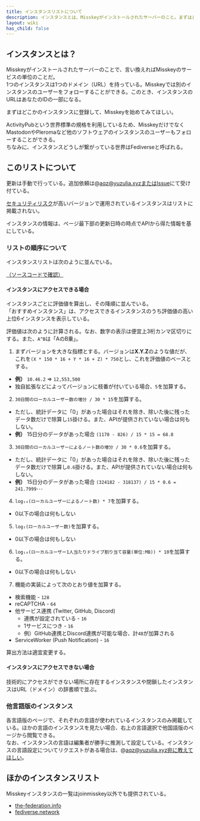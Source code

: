 ```yaml
---
title: インスタンスリストについて
description: インスタンスとは、Misskeyがインストールされたサーバーのこと。まずはどこかのインスタンスに登録して、Misskeyを始めてみてほしい。
layout: wiki
has_child: false
---
```

## インスタンスとは？
Misskeyがインストールされたサーバーのことで、言い換えればMisskeyのサービスの単位のことだ。  
1つのインスタンスは1つのドメイン（URL）を持っている。Misskeyでは別のインスタンスのユーザーをフォローすることができる。このとき、インスタンスのURLはあなたのIDの一部になる。

まずはどこかのインスタンスに登録して、Misskeyを始めてみてほしい。

ActivityPubという世界標準の規格を利用しているため、MisskeyだけでなくMastodonやPleromaなど他のソフトウェアのインスタンスのユーザーもフォローすることができる。  
ちなみに、インスタンスどうしが繋がっている世界はFediverseと呼ばれる。

## このリストについて
更新は手動で行っている。追加依頼は@aqz@yuzulia.xyzまたは[Issue](https://github.com/joinmisskey/joinmisskey.github.io/issues/new)にて受け付ている。

[セキュリティリスク](https://github.com/syuilo/misskey/security/advisories)が高いバージョンで運用されているインスタンスはリストに掲載されない。

インスタンスの情報は、ページ最下部の更新日時の時点でAPIから得た情報を基にしている。

### リストの順序について
インスタンスリストは次のように並んでいる。

[（ソースコードで確認）](https://github.com/joinmisskey/joinmisskey.github.io/blob/src/scripts/builder/registerer/base.js#L108)

#### インスタンスにアクセスできる場合
インスタンスごとに評価値を算出し、その降順に並んでいる。  
「おすすめインスタンス」は、アクセスできるインスタンスのうち評価値の高い上位6インスタンスを表示している。

評価値は次のように計算される。なお、数字の表示は便宜上3桁カンマ区切りにする。また、`A^B`は「AのB乗」。

1. まずバージョンを大きな指標とする。バージョンは**X.Y.Z**のような値だが、これを`(X * 150 * 16 + Y * 16 + Z) * 750`とし、これを評価値のベースとする。
  * **例）** `10.46.2` => `12,553,500`
  * 独自拡張などによってバージョンに枝番が付いている場合、`5`を加算する。
2. `30日間のローカルユーザー数の増分 / 30 * 15`を加算する。
  * ただし、統計データに「0」があった場合はそれを除き、除いた後に残ったデータ数だけで除算し`15`掛ける。また、APIが提供されていない場合は何もしない。
  * **例）** 15日分のデータがあった場合 `(1170 - 826) / 15 * 15 = 68.8`
3. `30日間のローカルユーザーによるノート数の増分 / 30 * 0.6`を加算する。
  * ただし、統計データに「0」があった場合はそれを除き、除いた後に残ったデータ数だけで除算し`0.6`掛ける。また、APIが提供されていない場合は何もしない。
  * **例）** 15日分のデータがあった場合 `(324182 - 318137) / 15 * 0.6 = 241.7999･･･`
4. `log₁₀(ローカルユーザーによるノート数) * 7`を加算する。
  * 0以下の場合は何もしない
5. `log₂(ローカルユーザー数)`を加算する。
  * 0以下の場合は何もしない
6. `log₁₀(ローカルユーザー1人当たりドライブ割り当て容量(単位:MB)) * 10`を加算する。
  * 0以下の場合は何もしない
7. 機能の実装によって次のとおり値を加算する。
  * 検索機能 - `128`
  * reCAPTCHA - `64`
  * 他サービス連携 (Twitter, GitHub, Discord)
      * 連携が設定されている - `16`
      * 1サービスにつき - `16`
      * 例）GitHub連携とDiscord連携が可能な場合、計`48`が加算される
  * ServiceWorker (Push Notification) - `16`

算出方法は適宜変更する。

#### インスタンスにアクセスできない場合
技術的にアクセスができない場所に存在するインスタンスや閉鎖したインスタンスはURL（ドメイン）の辞書順で並ぶ。

### 他言語版のインスタンス
各言語版のページで、それぞれの言語が使われているインスタンスのみ掲載している。ほかの言語のインスタンスを見たい場合、右上の言語選択で他国語版のページから閲覧できる。  
なお、インスタンスの言語は編集者が勝手に推測して設定している。インスタンスの言語設定についてリクエストがある場合は、@aqz@yuzulia.xyz宛に教えてほしい。

## ほかのインスタンスリスト
Misskeyインスタンスの一覧はjoinmisskey以外でも提供されている。

- [the-federation.info](https://the-federation.info/misskey)
- [fediverse.network](https://fediverse.network/misskey)
